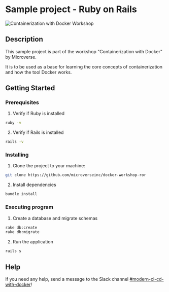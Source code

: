 # Sample project - Ruby on Rails

![Containerization with Docker Workshop](https://lh3.googleusercontent.com/drive-viewer/AFGJ81pCHvhHEKc9l8OoAelaM3IK4KPyuPJCGKPithEQ-m0oT_OODkIzHyEPW8ZmCG-5pN03HpeUOY4ISFpwmSRhvrZxRioC3w=s1600)

## Description

This sample project is part of the workshop "Containerization with Docker" by Microverse. 

It is to be used as a base for learning the core concepts of containerization and how the tool Docker works.

## Getting Started

### Prerequisites

1. Verify if Ruby is installed

```sh
ruby -v
```

2. Verify if Rails is installed

```sh
rails -v
```

### Installing

1. Clone the project to your machine:

```sh
git clone https://github.com/microverseinc/docker-workshop-ror
```

2. Install dependencies

```sh
bundle install
```

### Executing program

1. Create a database and migrate schemas

```sh
rake db:create
rake db:migrate
```

2. Run the application

```sh
rails s
```

## Help

If you need any help, send a message to the Slack channel [#modern-ci-cd-with-docker](https://microverseupskill.slack.com/archives/C059WD1U06T)!
